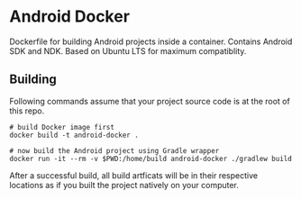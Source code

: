 # Android Docker

Dockerfile for building Android projects inside a container.
Contains Android SDK and NDK.
Based on Ubuntu LTS for maximum compatiblity.

## Building

Following commands assume that your project source code is at the root of this repo.

```
# build Docker image first
docker build -t android-docker .

# now build the Android project using Gradle wrapper
docker run -it --rm -v $PWD:/home/build android-docker ./gradlew build
```

After a successful build, all build artficats will be in their respective locations as if you built the project natively on your computer.
